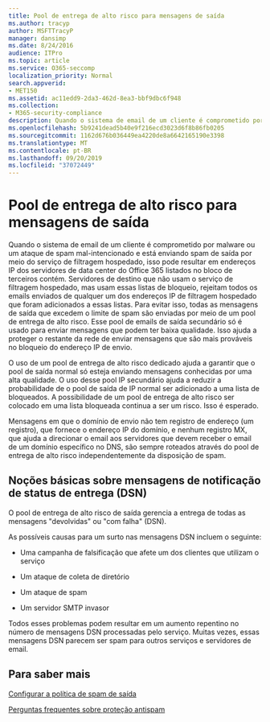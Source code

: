 ```yaml
---
title: Pool de entrega de alto risco para mensagens de saída
ms.author: tracyp
author: MSFTTracyP
manager: dansimp
ms.date: 8/24/2016
audience: ITPro
ms.topic: article
ms.service: O365-seccomp
localization_priority: Normal
search.appverid:
- MET150
ms.assetid: ac11edd9-2da3-462d-8ea3-bbf9dbc6f948
ms.collection:
- M365-security-compliance
description: Quando o sistema de email de um cliente é comprometido por malware ou um ataque de spam mal-intencionado e está enviando spam de saída por meio do serviço de filtragem hospedado, isso pode resultar em endereços IP dos servidores de data center do Office 365 listados no bloco de terceiros contém.
ms.openlocfilehash: 5b9241dead5b40e9f216ecd3023d6f8b86fb0205
ms.sourcegitcommit: 1162d676b036449ea4220de8a6642165190e3398
ms.translationtype: MT
ms.contentlocale: pt-BR
ms.lasthandoff: 09/20/2019
ms.locfileid: "37072449"
---
```

# <a name="high-risk-delivery-pool-for-outbound-messages"></a>Pool de entrega de alto risco para mensagens de saída

Quando o sistema de email de um cliente é comprometido por malware ou um ataque de spam mal-intencionado e está enviando spam de saída por meio do serviço de filtragem hospedado, isso pode resultar em endereços IP dos servidores de data center do Office 365 listados no bloco de terceiros contém. Servidores de destino que não usam o serviço de filtragem hospedado, mas usam essas listas de bloqueio, rejeitam todos os emails enviados de qualquer um dos endereços IP de filtragem hospedado que foram adicionados a essas listas. Para evitar isso, todas as mensagens de saída que excedem o limite de spam são enviadas por meio de um pool de entrega de alto risco. Esse pool de emails de saída secundário só é usado para enviar mensagens que podem ter baixa qualidade. Isso ajuda a proteger o restante da rede de enviar mensagens que são mais prováveis no bloqueio do endereço IP de envio.
  
O uso de um pool de entrega de alto risco dedicado ajuda a garantir que o pool de saída normal só esteja enviando mensagens conhecidas por uma alta qualidade. O uso desse pool IP secundário ajuda a reduzir a probabilidade de o pool de saída de IP normal ser adicionado a uma lista de bloqueados. A possibilidade de um pool de entrega de alto risco ser colocado em uma lista bloqueada continua a ser um risco. Isso é esperado.
  
Mensagens em que o domínio de envio não tem registro de endereço (um registro), que fornece o endereço IP do domínio, e nenhum registro MX, que ajuda a direcionar o email aos servidores que devem receber o email de um domínio específico no DNS, são sempre roteados através do pool de entrega de alto risco independentemente da disposição de spam.
  
## <a name="understanding-delivery-status-notification-dsn-messages"></a>Noções básicas sobre mensagens de notificação de status de entrega (DSN)

O pool de entrega de alto risco de saída gerencia a entrega de todas as mensagens "devolvidas" ou "com falha" (DSN).
  
As possíveis causas para um surto nas mensagens DSN incluem o seguinte:
  
- Uma campanha de falsificação que afete um dos clientes que utilizam o serviço
    
- Um ataque de coleta de diretório
    
- Um ataque de spam
    
- Um servidor SMTP invasor
    
Todos esses problemas podem resultar em um aumento repentino no número de mensagens DSN processadas pelo serviço. Muitas vezes, essas mensagens DSN parecem ser spam para outros serviços e servidores de email.
  
## <a name="for-more-information"></a>Para saber mais

[Configurar a política de spam de saída](configure-the-outbound-spam-policy.md)
  
[Perguntas frequentes sobre proteção antispam](anti-spam-protection-faq.md)
  

